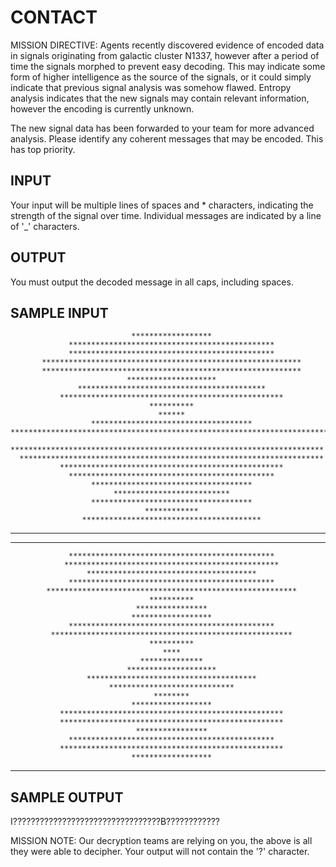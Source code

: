 <!-- RATING: MEDIUM -->
<!-- NAME:  CONTACT -->
<!-- GENERATOR: generate.pl -->
# CONTACT
 
MISSION DIRECTIVE: Agents recently discovered evidence of encoded data in signals originating from galactic cluster N1337, however after a period of time the signals morphed to prevent easy decoding. This may indicate some form of higher intelligence as the source of the signals, or it could simply indicate that previous signal analysis was somehow flawed. Entropy analysis indicates that the new signals may contain relevant information, however the encoding is currently unknown.

The new signal data has been forwarded to your team for more advanced analysis. Please identify any coherent messages that may be encoded. This has top priority.


## INPUT
Your input will be multiple lines of spaces and * characters, indicating the strength of the signal over time. Individual messages are indicated by a line of '_' characters.

## OUTPUT
You must output the decoded message in all caps, including spaces.

## SAMPLE INPUT
                               ******************                               
                 **********************************************                 
                 **********************************************                 
           **********************************************************           
           **********************************************************           
                              ********************                              
                   ******************************************                   
               **************************************************               
                                   **********                                   
                                     ******                                     
                      ************************************                      
    ************************************************************************    
     **********************************************************************     
      ********************************************************************      
               **************************************************               
                 **********************************************                 
                      ************************************                      
                           **************************                           
                      ************************************                      
                                  ************                                  
                    ****************************************                    
********************************************************************************
 ****************************************************************************** 
                 **********************************************                 
                ************************************************                
                     **************************************                     
                 **********************************************                 
            ********************************************************            
                                   **********                                   
                                ****************                                
                               ******************                               
                 **********************************************                 
             ******************************************************             
                                   **********                                   
                                      ****                                      
                                 **************                                 
                              ********************                              
                     **************************************                     
                          ****************************                          
                                    ********                                    
                               ******************                               
               **************************************************               
               **************************************************               
                                ****************                                
                 **********************************************                 
               **************************************************               
                               ******************                               
_______________________________________________________________

## SAMPLE OUTPUT
I?????????????????????????????????B????????????

MISSION NOTE: Our decryption teams are relying on you, the above is all they were able to decipher. Your output will not contain the '?' character.
